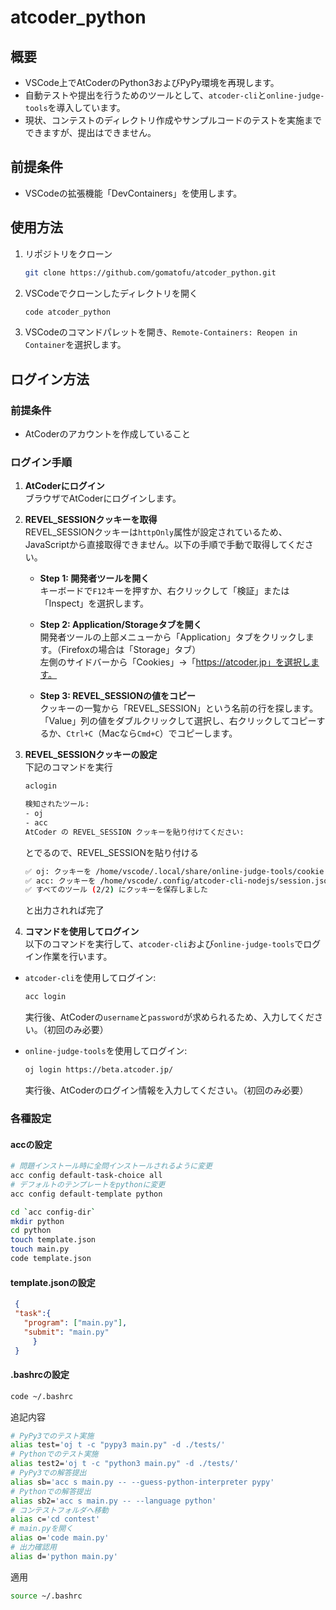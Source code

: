 # atcoder_python

## 概要
- VSCode上でAtCoderのPython3およびPyPy環境を再現します。
- 自動テストや提出を行うためのツールとして、`atcoder-cli`と`online-judge-tools`を導入しています。
- 現状、コンテストのディレクトリ作成やサンプルコードのテストを実施までできますが、提出はできません。

## 前提条件

- VSCodeの拡張機能「DevContainers」を使用します。

## 使用方法

1. リポジトリをクローン

   ```bash
   git clone https://github.com/gomatofu/atcoder_python.git
   ```

2. VSCodeでクローンしたディレクトリを開く

   ```bash
   code atcoder_python
   ```

3. VSCodeのコマンドパレットを開き、```Remote-Containers: Reopen in Container```を選択します。

## ログイン方法

### 前提条件
- AtCoderのアカウントを作成していること

### ログイン手順

1. **AtCoderにログイン**  
   ブラウザでAtCoderにログインします。

2. **REVEL_SESSIONクッキーを取得**  
   REVEL_SESSIONクッキーは`httpOnly`属性が設定されているため、JavaScriptから直接取得できません。以下の手順で手動で取得してください。

   - **Step 1: 開発者ツールを開く**  
     キーボードで`F12`キーを押すか、右クリックして「検証」または「Inspect」を選択します。

   - **Step 2: Application/Storageタブを開く**  
     開発者ツールの上部メニューから「Application」タブをクリックします。（Firefoxの場合は「Storage」タブ）  
     左側のサイドバーから「Cookies」→「https://atcoder.jp」を選択します。

   - **Step 3: REVEL_SESSIONの値をコピー**  
     クッキーの一覧から「REVEL_SESSION」という名前の行を探します。  
     「Value」列の値をダブルクリックして選択し、右クリックしてコピーするか、`Ctrl+C`（Macなら`Cmd+C`）でコピーします。

3. **REVEL_SESSIONクッキーの設定**\
   下記のコマンドを実行
   ```bash
   aclogin
   ```

   ```bash
   検知されたツール:
   - oj
   - acc
   AtCoder の REVEL_SESSION クッキーを貼り付けてください:
   ```
   とでるので、REVEL_SESSIONを貼り付ける
   ```bash
   ✅ oj: クッキーを /home/vscode/.local/share/online-judge-tools/cookie.jar に保存しました
   ✅ acc: クッキーを /home/vscode/.config/atcoder-cli-nodejs/session.json に保存しました
   ✅ すべてのツール (2/2) にクッキーを保存しました
   ```
   と出力されれば完了

4. **コマンドを使用してログイン**  
以下のコマンドを実行して、`atcoder-cli`および`online-judge-tools`でログイン作業を行います。

- `atcoder-cli`を使用してログイン:
    ```bash
    acc login
    ```
    実行後、AtCoderの`username`と`password`が求められるため、入力してください。（初回のみ必要）

- `online-judge-tools`を使用してログイン:
    ```bash
    oj login https://beta.atcoder.jp/
    ```
    実行後、AtCoderのログイン情報を入力してください。（初回のみ必要）
### 各種設定
#### accの設定
```bash
# 問題インストール時に全問インストールされるように変更
acc config default-task-choice all
# デフォルトのテンプレートをpythonに変更
acc config default-template python
```

```bash
cd `acc config-dir`
mkdir python
cd python
touch template.json
touch main.py
code template.json
```

#### template.jsonの設定
```json
 {
 "task":{
   "program": ["main.py"],
   "submit": "main.py"
     }
 }
```

#### .bashrcの設定
```bash
code ~/.bashrc
```

追記内容
```bash
# PyPy3でのテスト実施
alias test='oj t -c "pypy3 main.py" -d ./tests/'
# Pythonでのテスト実施
alias test2='oj t -c "python3 main.py" -d ./tests/'
# PyPy3での解答提出
alias sb='acc s main.py -- --guess-python-interpreter pypy'
# Pythonでの解答提出
alias sb2='acc s main.py -- --language python'
# コンテストフォルダへ移動
alias c='cd contest'
# main.pyを開く
alias o='code main.py'
# 出力確認用
alias d='python main.py'
```
適用
```bash
source ~/.bashrc
```
